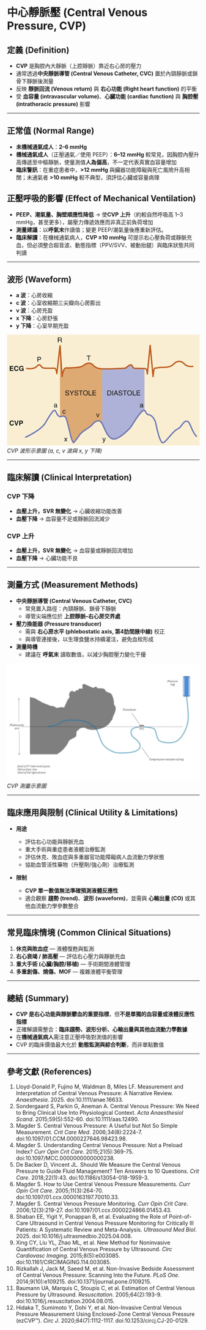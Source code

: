 # 中心靜脈壓 (Central Venous Pressure, CVP)

## 定義 (Definition)

- **CVP** 是胸腔內大靜脈（上腔靜脈）靠近右心房的壓力  
- 通常透過**中央靜脈導管 (Central Venous Catheter, CVC)** 置於內頸靜脈或鎖骨下靜脈後測量  
- 反映 **靜脈回流 (Venous return)** 與 **右心功能 (Right heart function)** 的平衡  
- 受 **血容量 (intravascular volume)**、**心臟功能 (cardiac function)** 與 **胸腔壓 (intrathoracic pressure)** 影響  

---

## 正常值 (Normal Range)

- **未機械通氣成人**：**2–6 mmHg**  
- **機械通氣成人**（正壓通氣／使用 PEEP）：**6–12 mmHg** 較常見，因胸腔內壓升高傳遞至中樞靜脈，使量測值**人為偏高**，不一定代表真實血容量增加  
- **臨床警訊**：在重症患者中，**>12 mmHg** 與臟器功能障礙與死亡風險升高相關；未通氣者 **>10 mmHg** 較不典型，須評估心臟或容量病理  

## 正壓呼吸的影響 (Effect of Mechanical Ventilation)

- **PEEP、潮氣量、胸壁順應性降低** → 使**CVP 上升**（約較自然呼吸高 1–3 mmHg，甚至更多），屬壓力傳遞效應而非真正前負荷增加  
- **測量建議**：以**呼氣末**作讀值；變更 PEEP/潮氣量後應重新評估。  
- **臨床解讀**：在機械通氣病人，**CVP ≥10 mmHg** 可提示右心壓負荷或靜脈充血，但必須整合超音波、動態指標（PPV/SVV、被動抬腿）與臨床狀態共同判讀  

---

## 波形 (Waveform)

- **a 波**：心房收縮  
- **c 波**：心室收縮期三尖瓣向心房膨出  
- **v 波**：心房充盈  
- **x 下降**：心房舒張  
- **y 下降**：心室早期充盈  

![CVP Waveform](images/cvp_waveform.webp)  
*CVP 波形示意圖 (a, c, v 波與 x, y 下降)*

---

## 臨床解讀 (Clinical Interpretation)

### CVP 下降

- **血壓上升，SVR 無變化** → 心臟收縮功能改善  
- **血壓下降** → 血容量不足或靜脈回流減少  

### CVP 上升

- **血壓上升，SVR 無變化** → 血容量或靜脈回流增加  
- **血壓下降** → 心臟功能不良  

---

## 測量方式 (Measurement Methods)

- **中央靜脈導管 (Central Venous Catheter, CVC)**  
  - 常見置入路徑：內頸靜脈、鎖骨下靜脈  
  - 導管尖端應位於 **上腔靜脈–右心房交界處**  
- **壓力換能器 (Pressure transducer)**  
  - 需與 **右心房水平 (phlebostatic axis, 第4肋間腋中線)** 校正  
  - 與導管連接後，以生理食鹽水持續灌注，避免血栓形成  
- **測量時機**  
  - 建議在 **呼氣末** 讀取數值，以減少胸腔壓力變化干擾  

![CVP Measurement](images/cvp_measurement.webp)  
*CVP 測量示意圖*

---

## 臨床應用與限制 (Clinical Utility & Limitations)

- **用途**  
  - 評估右心功能與靜脈充血  
  - 重大手術與重症患者液體治療監測  
  - 評估休克、敗血症與多重器官功能障礙病人血流動力學狀態  
  - 協助血管活性藥物（升壓劑/強心劑）治療監測  

- **限制**  
  - **CVP 單一數值無法準確預測液體反應性**  
  - 適合觀察 **趨勢 (trend)**、**波形 (waveform)**，並需與 **心輸出量 (CO)** 或其他血流動力學參數整合  

---

## 常見臨床情境 (Common Clinical Situations)

1. **休克與敗血症** — 液體復甦與監測  
2. **右心衰竭 / 肺高壓** — 評估右心壓力與靜脈充血  
3. **重大手術 (心臟/胸腔/移植)** — 手術期間液體管理  
4. **多重創傷、燒傷、MOF** — 複雜液體平衡管理  

---

## 總結 (Summary)

- **CVP 是右心功能與靜脈鬱血的重要指標**，但**不是單獨的血容量或液體反應性指標**  
- 正確解讀需整合：**臨床趨勢、波形分析、心輸出量與其他血流動力學數據**  
- 在**機械通氣病人**需注意正壓呼吸對測值的影響  
- CVP 的臨床價值最大化於 **動態監測與綜合判斷**，而非單點數值  

---

## 參考文獻 (References)

1. Lloyd-Donald P, Fujino M, Waldman B, Miles LF. Measurement and Interpretation of Central Venous Pressure: A Narrative Review. *Anaesthesia*. 2025. doi:10.1111/anae.16633.  
2. Sondergaard S, Parkin G, Aneman A. Central Venous Pressure: We Need to Bring Clinical Use Into Physiological Context. *Acta Anaesthesiol Scand*. 2015;59(5):552-60. doi:10.1111/aas.12490.  
3. Magder S. Central Venous Pressure: A Useful but Not So Simple Measurement. *Crit Care Med*. 2006;34(8):2224-7. doi:10.1097/01.CCM.0000227646.98423.98.  
4. Magder S. Understanding Central Venous Pressure: Not a Preload Index? *Curr Opin Crit Care*. 2015;21(5):369-75. doi:10.1097/MCC.0000000000000238.  
5. De Backer D, Vincent JL. Should We Measure the Central Venous Pressure to Guide Fluid Management? Ten Answers to 10 Questions. *Crit Care*. 2018;22(1):43. doi:10.1186/s13054-018-1959-3.  
6. Magder S. How to Use Central Venous Pressure Measurements. *Curr Opin Crit Care*. 2005;11(3):264-70. doi:10.1097/01.ccx.0000163197.70010.33.  
7. Magder S. Central Venous Pressure Monitoring. *Curr Opin Crit Care*. 2006;12(3):219-27. doi:10.1097/01.ccx.0000224866.01453.43.  
8. Shaban EE, Yigit Y, Ponappan B, et al. Evaluating the Role of Point-of-Care Ultrasound in Central Venous Pressure Monitoring for Critically Ill Patients: A Systematic Review and Meta-Analysis. *Ultrasound Med Biol*. 2025. doi:10.1016/j.ultrasmedbio.2025.04.008.  
9. Xing CY, Liu YL, Zhao ML, et al. New Method for Noninvasive Quantification of Central Venous Pressure by Ultrasound. *Circ Cardiovasc Imaging*. 2015;8(5):e003085. doi:10.1161/CIRCIMAGING.114.003085.  
10. Rizkallah J, Jack M, Saeed M, et al. Non-Invasive Bedside Assessment of Central Venous Pressure: Scanning Into the Future. *PLoS One*. 2014;9(10):e109215. doi:10.1371/journal.pone.0109215.  
11. Baumann UA, Marquis C, Stoupis C, et al. Estimation of Central Venous Pressure by Ultrasound. *Resuscitation*. 2005;64(2):193-9. doi:10.1016/j.resuscitation.2004.08.015.  
12. Hidaka T, Sumimoto Y, Dohi Y, et al. Non-Invasive Central Venous Pressure Measurement Using Enclosed-Zone Central Venous Pressure (ezCVP™). *Circ J*. 2020;84(7):1112-1117. doi:10.1253/circj.CJ-20-0129.  
